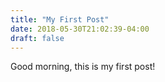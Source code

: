 ```yaml
---
title: "My First Post"
date: 2018-05-30T21:02:39-04:00
draft: false
---
```


Good morning, this is my first post!

